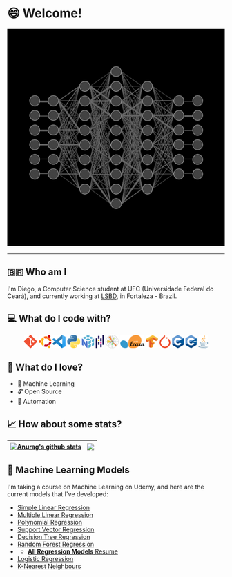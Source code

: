 # 😄 Welcome!

![GIF](fullyconnected.gif)

---
## 🇧🇷 Who am I
I'm Diego, a Computer Science student at UFC (Universidade Federal do Ceará), and currently working at [LSBD](https://lsbd.ufc.br/), in Fortaleza - Brazil.

## 💻 What do I code with?
<div align="center">
  <code><img height="30" src="./icons/Git-Icon-1788C.png"></code>
  <code><img height="30" src="./icons/Ubuntu-Logo.png"></code>
  <code><img height="30" src="./icons/Visual_Studio_Code_1.35_icon.svg.png"></code>
  <code><img height="30" src="./icons/Python-logo-notext.svg.png"></code>
  <code><img height="30" src="./icons/numpy-logo-479C24EC79-seeklogo.com.png"></code>
  <code><img height="30" src="./icons/1200px-Pandas_mark.svg.png"></code>
  <code><img height="30" src="./icons/Created_with_Matplotlib-logo.svg.png"></code>
  <code><img height="30" src="./icons/2560px-Scikit_learn_logo_small.svg.png"></code>
  <code><img height="30" src="./icons/Tensorflow_logo.svg.png"></code>
  <code><img height="30" src="./icons/640px-PyTorch_logo_icon.svg.png"></code>
  <code><img height="30" src="./icons/C_Logo.png"></code>
  <code><img height="30" src="./icons/ISO_C++_Logo.svg.png"></code>
  <code><img height="30" src="./icons/1200px-Java_programming_language_logo.svg.png"></code>
 </div>

## 💜 What do I love?
- 🧠 Machine Learning
- 🔓 Open Source
- 🤖 Automation

## 📈 How about some stats?

| <a href="https://github.com/nikrs14/github-readme-stats"><img align="center" src="https://github-readme-stats.vercel.app/api?username=nikrs14&show_icons=true&include_all_commits=true&theme=radical&hide_border=true" alt="Anurag's github stats" /></a> | <a href="https://github.com/nikrs14/github-readme-stats"><img align="center" src="https://github-readme-stats.vercel.app/api/top-langs/?username=nikrs14&layout=compact&theme=radical&hide_border=true" /></a> |
| ------------- | ------------- |

## 🧠 Machine Learning Models
I'm taking a course on Machine Learning on Udemy, and here are the current models that I've developed:
- [Simple Linear Regression](https://github.com/nikrs14/simple-linear-regression.git)
- [Multiple Linear Regression](https://github.com/nikrs14/multiple-linear-regression.git)
- [Polynomial Regression](https://github.com/nikrs14/polynomial-regression.git)
- [Support Vector Regression](https://github.com/nikrs14/support-vector-regression.git)
- [Decision Tree Regression](https://github.com/nikrs14/decision-tree-regression.git)
- [Random Forest Regression](https://github.com/nikrs14/random-forest-regression.git)
- - [**All Regression Models** Resume](https://github.com/nikrs14/regression-resume.git)
- [Logistic Regression](https://github.com/nikrs14/logistic-regression.git)
- [K-Nearest Neighbours](https://github.com/nikrs14/k-nn.git)

